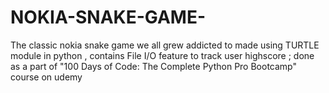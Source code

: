 # NOKIA-SNAKE-GAME-
The classic nokia snake game we all grew addicted to made using TURTLE module in python , contains File I/O feature to track user highscore ; done as a part of "100 Days of Code: The Complete Python Pro Bootcamp" course on udemy 
